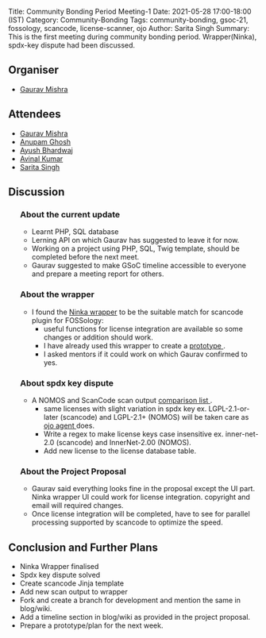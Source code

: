 Title: Community Bonding Period Meeting-1
Date: 2021-05-28 17:00-18:00 (IST)
Category: Community-Bonding
Tags: community-bonding, gsoc-21, fossology, scancode, license-scanner, ojo
Author: Sarita Singh
Summary: This is the first meeting during community bonding period. Wrapper(Ninka), spdx-key dispute had been discussed.

<h2> Organiser </h2>
<ul> <li> <a href="https://github.com/GMishx"> Gaurav Mishra </a> </li> </ul>

<h2> Attendees </h2>
<ul> 
<li> <a href="https://github.com/GMishx"> Gaurav Mishra </a>
<li> <a href="https://github.com/ag4ums"> Anupam Ghosh </a>
<li> <a href="https://github.com/hastagAB"> Ayush Bhardwaj </a>
<li> <a href="https://github.com/avinal"> Avinal Kumar </a>
<li> <a href="https://github.com/itssingh"> Sarita Singh </a>
</li>
</ul>

<h2> Discussion </h2>
<ul>
<h3> <strong> About the current update </strong> </h3>
<ul> 
<li> Learnt PHP, SQL database
<li> Lerning API on which Gaurav has suggested to leave it for now.
<li> Working on a project using PHP, SQL, Twig template, should be completed before the next meet.
<li> Gaurav suggested to make GSoC timeline accessible to everyone and prepare a meeting report for others. 
</ul>
<h3><strong> About the wrapper</strong></h3>
<ul>
<li> I found the <a href="https://github.com/itssingh/fossology/tree/master/src/ninka"> Ninka wrapper</a> to be the suitable match for scancode plugin for FOSSology:
<ul> <li> useful functions for license integration are available so some changes or addition should work. 
<li> I have already used this wrapper to create a <a href="https://github.com/itssingh/scanology"> prototype </a>. 
 <li> I asked mentors if it could work on which Gaurav confirmed to yes. </ul></ul>
<h3><strong> About spdx key dispute </strong></h3>
<ul>
<li> A NOMOS and ScanCode scan output <a href=" https://docs.google.com/spreadsheets/d/1lgAVHofEXyVLa7ocrl8rGjuNulY7VgF-WGOQVqYkmoE/edit#gid=680720653"> comparison list </a>.
<ul> 
<li> same licenses with slight variation in spdx key ex. LGPL-2.1-or-later (scancode) and LGPL-2.1+ (NOMOS) will be taken care as <a href="https://github.com/fossology/fossology/blob/master/src/ojo/agent/OjosDatabaseHandler.cc"> ojo agent </a> does.
<li> Write a regex to make license keys case insensitive ex. inner-net-2.0 (scancode) and InnerNet-2.00 (NOMOS).
<li> Add new license to the license database table. </ul></ul>
<h3> <strong> About the Project Proposal </strong> 
</h3> 
<ul>
<li> Gaurav said everything looks fine in the proposal except the UI part. Ninka wrapper UI could work for license integration. copyright and email will required changes.
<li> Once license integration will be completed, have to see for parallel processing supported by scancode to optimize the speed.
</ul></ul>
<h2> Conclusion and Further Plans </h2> 
<ul>
<li> Ninka Wrapper finalised
<li> Spdx key dispute solved
<li> Create scancode Jinja template
<li> Add new scan output to wrapper
<li> Fork and create a branch for development and mention the same in blog/wiki.
<li> Add a timeline section in blog/wiki as provided in the project proposal.
<li> Prepare a prototype/plan for the next week.
</ul>
